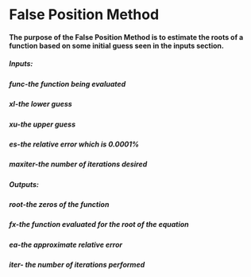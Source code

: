 # False Position Method
#### The purpose of the False Position Method is to estimate the roots of a function based on some initial guess seen in the inputs section.

##### Inputs:
##### func-the function being evaluated
##### xl-the lower guess
##### xu-the upper guess
##### es-the relative error which is 0.0001%
##### maxiter-the number of iterations desired

##### Outputs:
##### root-the zeros of the function
##### fx-the function evaluated for the root of the equation
##### ea-the approximate relative error
##### iter- the number of iterations performed
